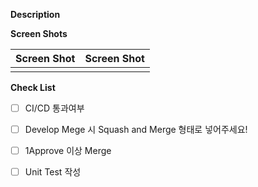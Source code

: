 **Description**



**Screen Shots**

| Screen Shot | Screen Shot |
| ----------- | ----------- |
|             |             |



**Check List**

- [ ] CI/CD 통과여부
- [ ] Develop Mege 시 Squash and Merge 형태로 넣어주세요!
- [ ] 1Approve 이상 Merge
- [ ] Unit Test 작성

